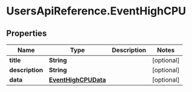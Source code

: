 # UsersApiReference.EventHighCPU

## Properties

Name | Type | Description | Notes
------------ | ------------- | ------------- | -------------
**title** | **String** |  | [optional] 
**description** | **String** |  | [optional] 
**data** | [**EventHighCPUData**](EventHighCPUData.md) |  | [optional] 


